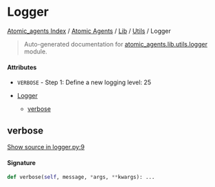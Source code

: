 # Logger

[Atomic_agents Index](../../../README.md#atomic_agents-index) / [Atomic Agents](../../index.md#atomic-agents) / [Lib](../index.md#lib) / [Utils](./index.md#utils) / Logger

> Auto-generated documentation for [atomic_agents.lib.utils.logger](../../../../atomic_agents/lib/utils/logger.py) module.

#### Attributes

- `VERBOSE` - Step 1: Define a new logging level: 25


- [Logger](#logger)
  - [verbose](#verbose)

## verbose

[Show source in logger.py:9](../../../../atomic_agents/lib/utils/logger.py#L9)

#### Signature

```python
def verbose(self, message, *args, **kwargs): ...
```